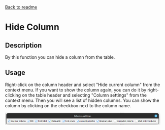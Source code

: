 [Back to readme](../../../readme.MD)

# Hide Column

## Description

By this function you can hide a column from the table.

## Usage

Right-click on the column header and select "Hide current column" from the context menu.
If you want to show the column again, you can do it by right-clicking on the table header and selecting "Column
settings" from the context menu.
Then you will see a list of hidden columns. You can show the column by clicking on the checkbox next to the column name.

![img.png](img.png)